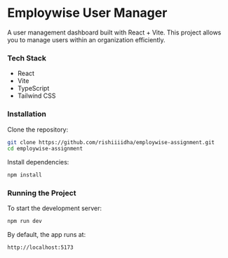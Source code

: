 # Employwise User Manager 

A user management dashboard built with React + Vite. This project allows you to manage users within an organization efficiently.

### Tech Stack

- React 
- Vite
- TypeScript
- Tailwind CSS


### Installation

Clone the repository:

```bash
git clone https://github.com/rishiiiidha/employwise-assignment.git
cd employwise-assignment
```

Install dependencies:

```bash
npm install
```

### Running the Project

To start the development server:

```bash
npm run dev
```

By default, the app runs at:

```
http://localhost:5173
```




